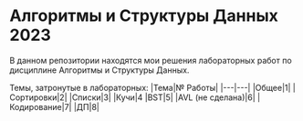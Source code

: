 # Алгоритмы и Структуры Данных 2023
В данном репозитории находятся мои решения лабораторных работ по дисциплине Алгоритмы и Структуры Данных.

Темы, затронутые в лабораторных:
|Тема|№  Работы|
|---|---|
|Общее|1|
|Сортировки|2|
|Списки|3|
|Кучи|4
|BST|5|
|AVL (не сделана)|6|
|Кодирование|7|
|ДП|8|
